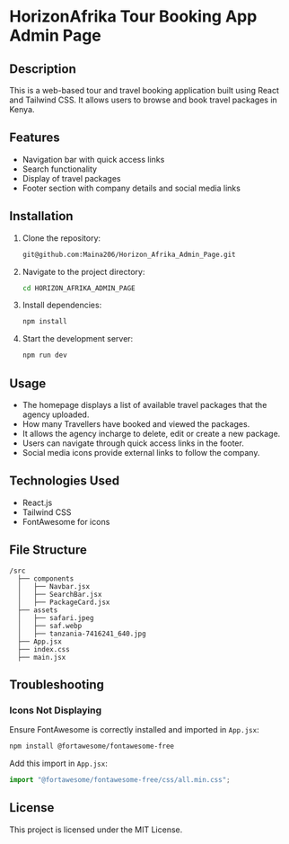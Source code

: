 # HorizonAfrika Tour Booking App Admin Page

## Description

This is a web-based tour and travel booking application built using React and Tailwind CSS. It allows users to browse and book travel packages in Kenya.

## Features

- Navigation bar with quick access links
- Search functionality
- Display of travel packages
- Footer section with company details and social media links

## Installation

1. Clone the repository:
   ```sh
   git@github.com:Maina206/Horizon_Afrika_Admin_Page.git
   ```
2. Navigate to the project directory:
   ```sh
   cd HORIZON_AFRIKA_ADMIN_PAGE
   ```
3. Install dependencies:
   ```sh
   npm install
   ```
4. Start the development server:
   ```sh
   npm run dev
   ```

## Usage

- The homepage displays a list of available travel packages that the agency uploaded.
- How many Travellers have booked and viewed the packages.
- It allows the agency incharge to delete, edit or create a new package.
- Users can navigate through quick access links in the footer.
- Social media icons provide external links to follow the company.

## Technologies Used

- React.js
- Tailwind CSS
- FontAwesome for icons

## File Structure

```
/src
  ├── components
  │   ├── Navbar.jsx
  │   ├── SearchBar.jsx
  │   ├── PackageCard.jsx
  ├── assets
  │   ├── safari.jpeg
  │   ├── saf.webp
  │   ├── tanzania-7416241_640.jpg
  ├── App.jsx
  ├── index.css
  ├── main.jsx
```

## Troubleshooting

### Icons Not Displaying

Ensure FontAwesome is correctly installed and imported in `App.jsx`:

```sh
npm install @fortawesome/fontawesome-free
```

Add this import in `App.jsx`:

```js
import "@fortawesome/fontawesome-free/css/all.min.css";
```

## License

This project is licensed under the MIT License.
